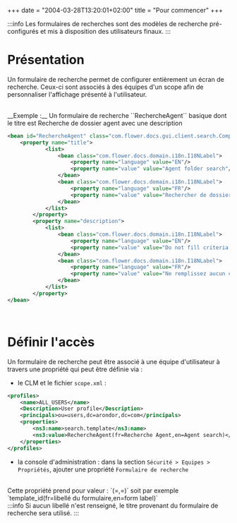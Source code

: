 +++
date = "2004-03-28T13:20:01+02:00"
title = "Pour commencer"
+++


:::info
Les formulaires de recherches sont des modèles de recherche pré-configurés et mis à disposition des utilisateurs finaux.
:::

# Présentation 
Un formulaire de recherche permet de configurer entièrement un écran de recherche.
Ceux-ci sont associés à des équipes d'un scope afin de personnaliser l'affichage présenté à l'utilisateur.

<br/>
__Exemple :__ Un formulaire de recherche ``RechercheAgent`` basique dont le titre est Recherche de dossier agent avec une description 

```xml      
<bean id="RechercheAgent" class="com.flower.docs.gui.client.search.ComponentSearchPresenter" scope="prototype">
  	<property name="title">
			<list>
				<bean class="com.flower.docs.domain.i18n.I18NLabel">
					<property name="language" value="EN"/>
					<property name="value" value="Agent folder search"/>
				</bean>
				<bean class="com.flower.docs.domain.i18n.I18NLabel">
					<property name="language" value="FR"/>
					<property name="value" value="Rechercher de dossier agent"/>
				</bean>
			</list>
		</property>
		<property name="description">
			<list>
				<bean class="com.flower.docs.domain.i18n.I18NLabel">
					<property name="language" value="EN"/>
					<property name="value" value="Do not fill criteria to find all agent folders"/>
				</bean>
				<bean class="com.flower.docs.domain.i18n.I18NLabel">
					<property name="language" value="FR"/>
					<property name="value" value="Ne remplissez aucun critère pour retrouver l'ensemble des dossiers agents"/>
				</bean>
			</list>
		</property>
</bean>
```

<br/>

# Définir l'accès

Un formulaire de recherche peut être associé à une équipe d'utilisateur à travers une propriété qui peut être définie via :

* le CLM et le fichier `scope.xml` : 
```xml
<profiles>
	<name>ALL_USERS</name>
	<Description>User profile</Description>
	<principals>ou=users,dc=arondor,dc=com</principals>
	<properties>
		<ns3:name>search.template</ns3:name>
		<ns3:value>RechercheAgent(fr=Recherche Agent,en=Agent search)</ns3:value>
	</properties>
</profiles>
```
* la console d'administration : dans la section `Sécurité > Equipes > Propriétés`, ajouter une propriété `Formulaire de recherche`
 
<br/> 
Cette propriété prend pour valeur : `<identifiant>(<langue>=<libellé>,<langue2>=<libellé2>)` soit par exemple `template_id(fr=libellé du formulaire,en=form 	label)`

<br/>
:::info
Si aucun libellé n'est renseigné, le titre provenant du formulaire de recherche sera utilisé. 
:::